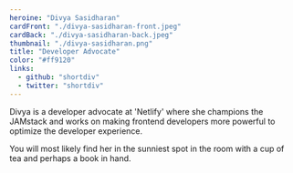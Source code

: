 ```yaml
---
heroine: "Divya Sasidharan"
cardFront: "./divya-sasidharan-front.jpeg"
cardBack: "./divya-sasidharan-back.jpeg"
thumbnail: "./divya-sasidharan.png"
title: "Developer Advocate"
color: "#ff9120"
links:
  - github: "shortdiv"
  - twitter: "shortdiv"
---
```


Divya is a developer advocate at 'Netlify' where she champions the JAMstack and works on making frontend developers more powerful to optimize the developer experience.

You will most likely find her in the sunniest spot in the room with a cup of tea and perhaps a book in hand.
